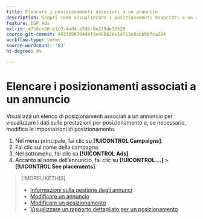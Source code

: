```yaml
---
title: Elencare i posizionamenti associati a un annuncio
description: Scopri come visualizzare i posizionamenti associati a un annuncio.
feature: DSP Ads
exl-id: e7c6ce90-b1c9-4ed4-a7db-9e279de15520
source-git-commit: 443f8907644bf3e480626e14713e8abb9bfca284
workflow-type: tm+mt
source-wordcount: '83'
ht-degree: 0%

---
```


# Elencare i posizionamenti associati a un annuncio

Visualizza un elenco di posizionamenti associati a un annuncio per visualizzare i dati sulle prestazioni per posizionamento e, se necessario, modifica le impostazioni di posizionamento.

1. Nel menu principale, fai clic su **[!UICONTROL Campaigns]**.
1. Fai clic sul nome della campagna.
1. Nel sottomenu, fai clic su **[!UICONTROL Ads]**.
1. Accanto al nome dell’annuncio, fai clic su  **[!UICONTROL ...]** > **[!UICONTROL See placements]**.

>[!MORELIKETHIS]
>
>* [Informazioni sulla gestione degli annunci](ad-about.md)
>* [Modificare un annuncio](ad-edit.md)
>* [Modificare un posizionamento](/help/dsp/campaign-management/placements/placement-edit.md)
>* [Visualizzare un rapporto dettagliato per un posizionamento](/help/dsp/campaign-management/placements/placement-view-report.md)

